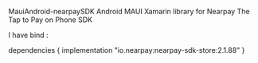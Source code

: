 MauiAndroid-nearpaySDK
Android MAUI Xamarin library for Nearpay The Tap to Pay on Phone SDK

I have bind :

dependencies { implementation "io.nearpay:nearpay-sdk-store:2.1.88" }

